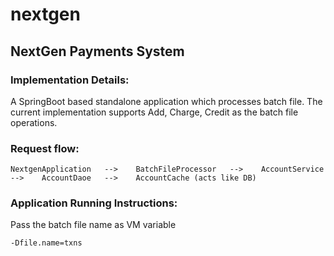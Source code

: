 # nextgen
<h2>NextGen Payments System</h2>


<h3>Implementation Details:</h3>

A SpringBoot based standalone application which processes batch file. The current implementation supports Add, Charge, Credit as the batch file operations. 


<h3>Request flow:</h3>

```
NextgenApplication   -->    BatchFileProcessor   -->    AccountService   -->    AccountDaoe   -->    AccountCache (acts like DB)

```


<h3>Application Running Instructions:</h3>

Pass the batch file name as VM variable
```
-Dfile.name=txns
```
